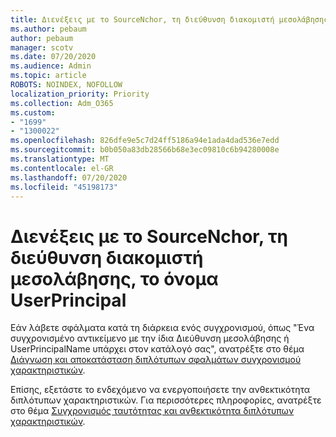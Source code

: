 ```yaml
---
title: Διενέξεις με το SourceNchor, τη διεύθυνση διακομιστή μεσολάβησης, το όνομα UserPrincipal
ms.author: pebaum
author: pebaum
manager: scotv
ms.date: 07/20/2020
ms.audience: Admin
ms.topic: article
ROBOTS: NOINDEX, NOFOLLOW
localization_priority: Priority
ms.collection: Adm_O365
ms.custom:
- "1699"
- "1300022"
ms.openlocfilehash: 826dfe9e5c7d24ff5186a94e1ada4dad536e7edd
ms.sourcegitcommit: b0b050a83db28566b68e3ec09810c6b94280008e
ms.translationtype: MT
ms.contentlocale: el-GR
ms.lasthandoff: 07/20/2020
ms.locfileid: "45198173"
---
```

# <a name="conflicts-with-sourceanchor-proxyaddress-userprincipalname"></a>Διενέξεις με το SourceNchor, τη διεύθυνση διακομιστή μεσολάβησης, το όνομα UserPrincipal

Εάν λάβετε σφάλματα κατά τη διάρκεια ενός συγχρονισμού, όπως "Ένα συγχρονισμένο αντικείμενο με την ίδια Διεύθυνση μεσολάβησης ή UserPrincipalName υπάρχει στον κατάλογό σας", ανατρέξτε στο θέμα [Διάγνωση και αποκατάσταση διπλότυπων σφαλμάτων συγχρονισμού χαρακτηριστικών](https://docs.microsoft.com/azure/active-directory/hybrid/how-to-connect-health-diagnose-sync-errors).

Επίσης, εξετάστε το ενδεχόμενο να ενεργοποιήσετε την ανθεκτικότητα διπλότυπων χαρακτηριστικών. Για περισσότερες πληροφορίες, ανατρέξτε στο θέμα [Συγχρονισμός ταυτότητας και ανθεκτικότητα διπλότυπων χαρακτηριστικών](https://aka.ms/duplicateattributeresiliency).